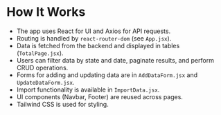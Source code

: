 # How It Works

- The app uses React for UI and Axios for API requests.
- Routing is handled by `react-router-dom` (see `App.jsx`).
- Data is fetched from the backend and displayed in tables (`TotalPage.jsx`).
- Users can filter data by state and date, paginate results, and perform CRUD operations.
- Forms for adding and updating data are in `AddDataForm.jsx` and `UpdateDataForm.jsx`.
- Import functionality is available in `ImportData.jsx`.
- UI components (Navbar, Footer) are reused across pages.
- Tailwind CSS is used for styling.